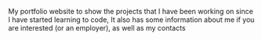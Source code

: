 My portfolio website to show the projects that I have been working on since I have started learning to code, It also has some information about me if you are interested (or an employer), as well as my contacts